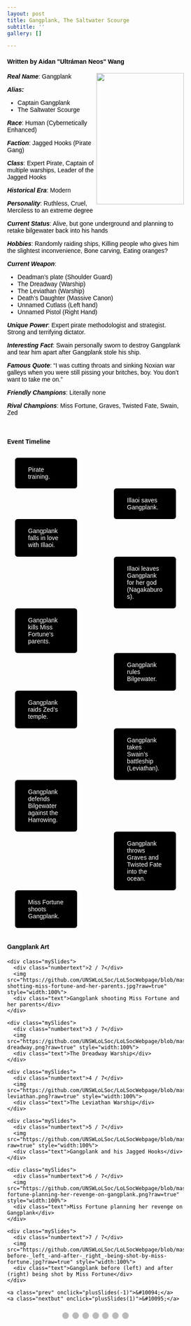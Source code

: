 ```yaml
---
layout: post
title: Gangplank, The Saltwater Scourge
subtitle: ''
gallery: []

---
```

<h4> Written by Aidan "Ultráman Neos" Wang </h4>
<div>
  <img src="https://github.com/UNSWLoLSoc/LoLSocWebpage/blob/master/uploads/gangplank.png?raw=true" width="200" height="300" style="float:right">
  
  <p> <strong><em>Real Name</em></strong>: Gangplank </p>
  <p><strong><em>Alias:</em></strong></p>
  <ul>
  <li>Captain Gangplank</li>
  <li>The Saltwater Scourge</li>
  </ul>
  
  <p> <strong><em>Race</em></strong>: Human (Cybernetically Enhanced) </p>
  
  <p> <strong><em>Faction</em></strong>: Jagged Hooks (Pirate Gang) </p>
  
  <p> <strong><em>Class</em></strong>: Expert Pirate, Captain of multiple warships, Leader of the Jagged Hooks </p>
  
  <p> <strong><em>Historical Era</em></strong>: Modern</p>
  
  <p> <strong><em>Personality</em></strong>: Ruthless, Cruel, Merciless to an extreme degree </p>
  
  <p><strong><em> Current Status</em></strong>: Alive, but gone underground and planning to retake bilgewater back into his hands </p>
  
  <p> <strong><em>Hobbies</em></strong>: Randomly raiding ships, Killing people who gives him the slightest inconvenience, Bone carving, Eating oranges? </p>
  
  <p> <strong><em>Current Weapon</em></strong>: </p>
  <ul>
  <li>Deadman’s plate (Shoulder Guard)</li>
  <li>The Dreadway (Warship)</li>
  <li>The Leviathan (Warship)</li>
  <li>Death’s Daughter (Massive Canon)</li>
  <li> Unnamed Cutlass (Left hand) </li>
  <li> Unnamed Pistol (Right Hand) </li>
  </ul>
  
  <p> <strong><em>Unique Power</em></strong>: Expert pirate methodologist and strategist. Strong and terrifying dictator.</p>
  
  <p> <strong><em>Interesting Fact</em></strong>: Swain personally sworn to destroy Gangplank and tear him apart after Gangplank stole his ship.</p>
  
  <p> <strong><em>Famous Quote</em></strong>: “I was cutting throats and sinking Noxian war galleys when you were still pissing your britches, boy. You don’t want to take me on.”</p>
  
  <p> <strong><em>Friendly Champions</em></strong>: Literally none </p>
  
  <p> <strong><em>Rival Champions</em></strong>: Miss Fortune, Graves, Twisted Fate, Swain, Zed </p>
  </div>
  <br>
  <h4> Event Timeline </h4>
  <meta name="viewport" content="width=device-width, initial-scale=1.0">
  <style>
    * {
      box-sizing: border-box;
    }
    
    p {
      margin: 10px 0;
    }
  
    body {
      color:black;
      font-family: Helvetica, sans-serif;
    }
  
    #para1 {
      color: white;
    } 
  
    /* The actual timeline (the vertical ruler) */
    .timeline {
      position: relative;
      max-width: 780px;
      margin: 0 auto;
    }
  
    /* The actual timeline (the vertical ruler) */
    .timeline::after {
      content: '';
      position: absolute;
      width: 6px;
      background-color: black;
      top: 0;
      bottom: 0;
      left: 50%;
      margin-left: -3px;
    }
  
    /* Container around content */
    .cont {
      padding: 0px 40px;
      position: relative;
      background-color: inherit;
      width: 55%;
    }
  
    /* The circles on the timeline */
    .cont::after {
      content: '';
      position: absolute;
      width: 25px;
      height: 25px;
      right: -17px;
      background-color: white;
      border: 4px solid #FF9F55;
      top: 15px;
      border-radius: 50%;
      z-index: 1;
    }
  
    /* Place the container to the left */
    .left {
      left: -5.5%;
    }
  
    /* Place the container to the right */
    .right {
      left: 50.5%;
    }
  
    /* Add arrows to the left container (pointing right) */
    .left::before {
      content: " ";
      height: 0;
      position: absolute;
      top: 22px;
      width: 0;
      z-index: 1;
      right: 30px;
      border: medium solid black;
      border-width: 10px 0 10px 10px;
      border-color: transparent transparent transparent black;
    }
  
    /* Add arrows to the right container (pointing left) */
    .right::before {
      content: " ";
      height: 0;
      position: absolute;
      top: 22px;
      width: 0;
      z-index: 1;
      left: 30px;
      border: medium solid black;
      border-width: 10px 10px 10px 0;
      border-color: transparent black transparent transparent;
    }
  
    /* Fix the circle for containers on the right side */
    .right::after {
      left: -16px;
    }
  
    /* The actual content */
    .content {
      padding: 5px 30px;
      background-color:black;
      position: relative;
      border-radius: 6px;
    }
  
    /* Media queries - Responsive timeline on screens less than 600px wide */
    @media screen and (max-width: 600px) {
      /* Place the timelime to the left */
      .timeline::after {
        left: 30px;
      }
  
  
      /* Full-width containers */
      .cont {
        width: 100%;
        padding-left: 70px;
        padding-right: 25px;
      }
  
      /* Make sure that all arrows are pointing leftwards */
      .cont::before {
        left: 60px;
        border: medium solid white;
        border-width: 10px 10px 10px 0;
        border-color: transparent white transparent transparent;
      }
  
      /* Make sure all circles are at the same spot */
      .left::after, .right::after {
        left: 15px;
        
      }
  
      /* Make all right containers behave like the left ones */
      .right {
        left: 0%;
      }
       .left {
        left: 0%;
      }
    }
  </style>
  
  <style>
    * {box-sizing: border-box}
    body {font-family: Verdana, sans-serif; margin:0}
    .mySlides {display: none}
    img {vertical-align: middle;}
  
    /* Slideshow container */
    .slideshow-container {
      max-width: 1000px;
      position: relative;
      margin: auto;
    }
  
    /* Next & previous buttons */
    .prev, .nextbut {
      cursor: pointer;
      position: absolute;
      top: 50%;
      width: auto;
      padding: 16px;
      margin-top: -22px;
      color: white;
      font-weight: bold;
      font-size: 18px;
      transition: 0.6s ease;
      border-radius: 0 3px 3px 0;
      user-select: none;
    }
  
    /* Position the "next button" to the right */
    .nextbut {
      right: 0;
      border-radius: 3px 0 0 3px;
    }
  
    /* On hover, add a black background color with a little bit see-through */
    .prev:hover, .nextbut:hover {
      background-color: rgba(0,0,0,0.8);
    }
  
    /* Caption text */
    .text {
      color: #f2f2f2;
      font-size: 15px;
      padding: 8px 12px;
      position: absolute;
      bottom: 8px;
      width: 100%;
      text-align: center;
    }
  
    /* Number text (1/3 etc) */
    .numbertext {
      color: #f2f2f2;
      font-size: 12px;
      padding: 8px 12px;
      position: absolute;
      top: 0;
    }
  
    /* The dots/bullets/indicators */
    .dot {
      cursor: pointer;
      height: 15px;
      width: 15px;
      margin: 0 2px;
      background-color: #bbb;
      border-radius: 50%;
      display: inline-block;
      transition: background-color 0.6s ease;
    }
  
    .active, .dot:hover {
      background-color: #717171;
    }
  
    /* Fading animation */
    .fade {
      -webkit-animation-name: fade;
      -webkit-animation-duration: 1.5s;
      animation-name: fade;
      animation-duration: 1.5s;
    }
  
    @-webkit-keyframes fade {
      from {opacity: .4} 
      to {opacity: 1}
    }
  
    @keyframes fade {
      from {opacity: .4} 
      to {opacity: 1}
    }
  
    /* On smaller screens, decrease text size */
    @media only screen and (max-width: 300px) {
      .prev, .nextbut,.text {font-size: 11px}
    }
  </style>
  
  <div id="para1" class="timeline" style="padding-top: 10px;">
    <div class="cont left">
      <div class="content">
        <p >Pirate training.</p>
      </div>
    </div>
    <div class="cont right">
      <div class="content">
        <p>Illaoi saves Gangplank.</p>
      </div>
    </div>
    <div class="cont left">
      <div class="content">
        <p>Gangplank falls in love with Illaoi.</p>
      </div>
    </div>
    <div class="cont right">
      <div class="content">
        <p>Illaoi leaves Gangplank for her god (Nagakaburos).</p>
      </div>
    </div>
    <div class="cont left">
      <div class="content">
        <p>Gangplank kills Miss Fortune’s parents.</p>
      </div>
    </div>
    <div class="cont right">
      <div class="content">
        <p>Gangplank rules Bilgewater.</p>
      </div>
    </div>
    <div class="cont left">
      <div class="content">
        <p>Gangplank raids Zed’s temple.</p>
      </div>
    </div>
    <div class="cont right">
      <div class="content">
        <p>Gangplank takes Swain’s battleship (Leviathan).</p>
      </div>
    </div>
    <div class="cont left">
      <div class="content">
        <p>Gangplank defends Bilgewater against the Harrowing.</p>
      </div>
    </div>
    <div class="cont right">
      <div class="content">
        <p>Gangplank throws Graves and Twisted Fate into the ocean.</p>
      </div>
    </div>
    <div class="cont left">
      <div class="content">
        <p>Miss Fortune shoots Gangplank.</p>
      </div>
    </div>
  </div>
  <br>
  <h4> Gangplank Art </h4>
  <meta name="viewport" content="width=device-width, initial-scale=1">
  
  <div class="slideshow-container">
    <div class="mySlides">
      <div class="numbertext">1 / 7</div>
      <img src="https://github.com/UNSWLoLSoc/LoLSocWebpage/blob/master/uploads/young-gangplank-saved-by-illaoi.png?raw=true" style="width:100%">
      <div class="text">Young Gangplank saved by Illaoi</div>
    </div>
  
    <div class="mySlides">
      <div class="numbertext">2 / 7</div>
      <img src="https://github.com/UNSWLoLSoc/LoLSocWebpage/blob/master/uploads/gangplank-shotting-miss-fortune-and-her-parents.jpg?raw=true" style="width:100%">
      <div class="text">Gangplank shooting Miss Fortune and her parents</div>
    </div>
  
    <div class="mySlides">
      <div class="numbertext">3 / 7</div>
      <img src="https://github.com/UNSWLoLSoc/LoLSocWebpage/blob/master/uploads/the-dreadway.png?raw=true" style="width:100%">
      <div class="text">The Dreadway Warship</div>
    </div>
  
    <div class="mySlides">
      <div class="numbertext">4 / 7</div>
      <img src="https://github.com/UNSWLoLSoc/LoLSocWebpage/blob/master/uploads/the-leviathan.png?raw=true" style="width:100%">
      <div class="text">The Leviathan Warship</div>
    </div>
  
    <div class="mySlides">
      <div class="numbertext">5 / 7</div>
      <img src="https://github.com/UNSWLoLSoc/LoLSocWebpage/blob/master/uploads/gangplank_and_his_jagged_hooks.jpg?raw=true" style="width:100%">
      <div class="text">Gangplank and his Jagged Hooks</div>
    </div>
  
    <div class="mySlides">
      <div class="numbertext">6 / 7</div>
      <img src="https://github.com/UNSWLoLSoc/LoLSocWebpage/blob/master/uploads/miss-fortune-planning-her-revenge-on-gangplank.png?raw=true" style="width:100%">
      <div class="text">Miss Fortune planning her revenge on Gangplank</div>
    </div>
  
    <div class="mySlides">
      <div class="numbertext">7 / 7</div>
      <img src="https://github.com/UNSWLoLSoc/LoLSocWebpage/blob/master/uploads/gangplank-before-_left_-and-after-_right_-being-shot-by-miss-fortune.jpg?raw=true" style="width:100%">
      <div class="text">Gangplank before (left) and after (right) being shot by Miss Fortune</div>
    </div>
  
    <a class="prev" onclick="plusSlides(-1)">&#10094;</a>
    <a class="nextbut" onclick="plusSlides(1)">&#10095;</a>
  </div>
  
  <div style="text-align:center; padding-top: 10px;">
      <span class="dot" onclick="currentSlide(1)"></span> 
      <span class="dot" onclick="currentSlide(2)"></span> 
      <span class="dot" onclick="currentSlide(3)"></span> 
      <span class="dot" onclick="currentSlide(4)"></span> 
      <span class="dot" onclick="currentSlide(5)"></span> 
      <span class="dot" onclick="currentSlide(6)"></span> 
      <span class="dot" onclick="currentSlide(7)"></span> 
  </div>
  
  <script>
  var slideIndex = 1;
  showSlides(slideIndex);
  
  function plusSlides(n) {
    showSlides(slideIndex += n);
  }
  
  function currentSlide(n) {
    showSlides(slideIndex = n);
  }
  
  function showSlides(n) {
    var i;
    var slides = document.getElementsByClassName("mySlides");
    var dots = document.getElementsByClassName("dot");
    if (n > slides.length) {slideIndex = 1}    
    if (n < 1) {slideIndex = slides.length}
    for (i = 0; i < slides.length; i++) {
        slides[i].style.display = "none";  
    }
    for (i = 0; i < dots.length; i++) {
        dots[i].className = dots[i].className.replace(" active", "");
    }
    slides[slideIndex-1].style.display = "block";  
    dots[slideIndex-1].className += " active";
  }
  </script>
  
 